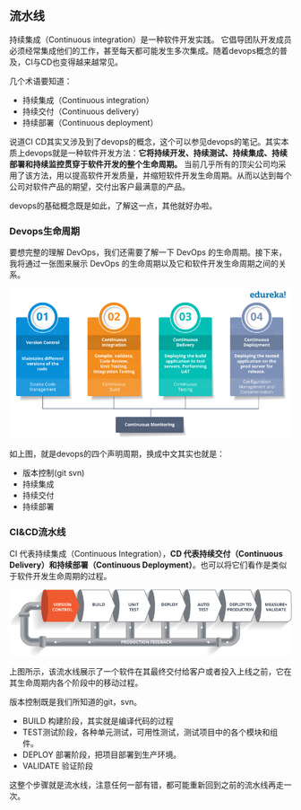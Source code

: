 ## 流水线
持续集成（Continuous integration）是一种软件开发实践。 它倡导团队开发成员必须经常集成他们的工作，甚至每天都可能发生多次集成。随着devops概念的普及，CI与CD也变得越来越常见。

几个术语要知道：

 - 持续集成（Continuous integration）
 - 持续交付（Continuous delivery）
 - 持续部署（Continuous deployment）

说道CI CD其实又涉及到了devops的概念，这个可以参见devops的笔记。其实本质上devops就是一种软件开发方法：**它将持续开发、持续测试、持续集成、持续部署和持续监控贯穿于软件开发的整个生命周期。** 当前几乎所有的顶尖公司均采用了该方法，用以提高软件开发质量，并缩短软件开发生命周期。从而以达到每个公司对软件产品的期望，交付出客户最满意的产品。

devops的基础概念既是如此，了解这一点，其他就好办啦。

### Devops生命周期
要想完整的理解 DevOps，我们还需要了解一下 DevOps 的生命周期。接下来，我将通过一张图来展示 DevOps 的生命周期以及它和软件开发生命周期之间的关系。

![](image/ci0.png)

如上图，就是devops的四个声明周期，换成中文其实也就是：

 - 版本控制(git svn)
 - 持续集成
 - 持续交付
 - 持续部署

### CI&CD流水线
CI 代表持续集成（Continuous Integration），**CD 代表持续交付（Continuous Delivery）和持续部署（Continuous Deployment）**。也可以将它们看作是类似于软件开发生命周期的过程。

![](image/ci1.png)

上图所示，该流水线展示了一个软件在其最终交付给客户或者投入上线之前，它在其生命周期内各个阶段中的移动过程。

版本控制既是我们所知道的git，svn。

 - BUILD 构建阶段，其实就是编译代码的过程
 - TEST测试阶段，各种单元测试，可用性测试，测试项目中的各个模块和组件。
 - DEPLOY 部署阶段，把项目部署到生产环境。
 - VALIDATE 验证阶段

这整个步骤就是流水线，注意任何一部有错，都可能重新回到之前的流水线再走一次。